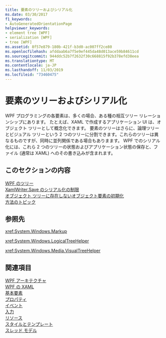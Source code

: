 ```yaml
---
title: 要素のツリーおよびシリアル化
ms.date: 03/30/2017
f1_keywords:
- AutoGeneratedOrientationPage
helpviewer_keywords:
- element tree [WPF]
- serialization [WPF]
- tree [WPF]
ms.assetid: 8f57e879-180b-421f-b3d0-ac007ff2ce80
ms.openlocfilehash: afddaab6a7f5e9ef445da48d013ace59b84611cd
ms.sourcegitcommit: 944ddc52b7f2632f30c668815f92b378efd38eea
ms.translationtype: MT
ms.contentlocale: ja-JP
ms.lasthandoff: 11/03/2019
ms.locfileid: "73460475"
---
```

# <a name="element-tree-and-serialization"></a>要素のツリーおよびシリアル化
WPF プログラミングの各要素は、多くの場合、ある種の相互ツリー リレーションシップにあります。 たとえば、XAML で作成するアプリケーション UI は、オブジェクト ツリーとして概念化できます。 要素のツリーはさらに、論理ツリーとビジュアル ツリーという 2 つのツリーに分割できます。これらのツリーは異なるものですが、同時に並列関係である場合もありまます。 WPF でのシリアル化には、これら 2 つのツリーの状態およびアプリケーション状態の保存と、ファイル (通常は XAML) へのその書き込みが含まれます。  
  
## <a name="in-this-section"></a>このセクションの内容  
 [WPF のツリー](trees-in-wpf.md)  
 [XamlWriter.Save のシリアル化の制限](serialization-limitations-of-xamlwriter-save.md)  
 [オブジェクト ツリーに存在しないオブジェクト要素の初期化](initialization-for-object-elements-not-in-an-object-tree.md)  
 [方法のトピック](element-tree-and-serialization-how-to-topics.md)  
  
## <a name="reference"></a>参照先  
 <xref:System.Windows.Markup>  
  
 <xref:System.Windows.LogicalTreeHelper>  
  
 <xref:System.Windows.Media.VisualTreeHelper>  
  
## <a name="related-sections"></a>関連項目  
 [WPF アーキテクチャ](wpf-architecture.md)  
  [WPF の XAML](xaml-in-wpf.md)  
  [基本要素](base-elements.md)  
  [プロパティ](properties-wpf.md)  
  [イベント](events-wpf.md)  
  [入力](input-wpf.md)  
  [リソース](resources-wpf.md)  
  [スタイルとテンプレート](../../../desktop-wpf/fundamentals/styles-templates-overview.md)  
  [スレッド モデル](threading-model.md)
